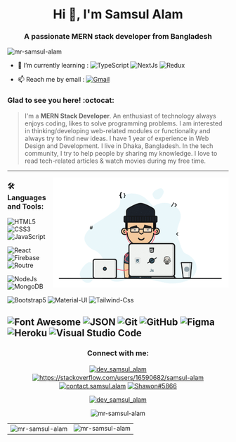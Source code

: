 <h1 align="center">Hi 👋, I'm Samsul Alam</h1>
<h3 align="center">A passionate MERN stack developer from Bangladesh</h3>

<p align="left"> <img src="https://komarev.com/ghpvc/?username=mr-samsul-alam&label=Profile%20views&color=0e75b6&style=flat" alt="mr-samsul-alam" /> </p>
 
- 🌱 I’m currently learning : ![TypeScript](https://img.shields.io/badge/-TypeScript-000000?style=flat&logo=TypeScript)
![NextJs](https://img.shields.io/badge/-NextJs-000000?style=flat&logo=Next.js)
![Redux](https://img.shields.io/badge/-Redux-000000?style=flat&logo=redux&logoColor=764ABC)

- 📫 Reach me by email : [![Gmail](https://img.shields.io/badge/%20-Send%20Mail-black?color=14171A&labelColor=ef5350&logo=gmail&logoColor=ffffff)](mailto:dev.samsul.alam@gmail.com)

### Glad to see you here! :octocat:

> I'm a **MERN Stack Developer**. An enthusiast of technology always enjoys coding, likes to solve programming problems. I am interested in thinking/developing web-related modules or functionality and always try to find new ideas. I have 1 year of experience in Web Design and Development. I live in Dhaka, Bangladesh. In the tech community, I try to help people by sharing my knowledge. I love to read tech-related articles & watch movies during my free time.

---
<img align="right" height="250" width="400" alt="Farhan Ahmed Nahid" src="https://raw.githubusercontent.com/farhan-nahid/farhan-nahid/main/farhan-nahid.gif" />

### 🛠 Languages and Tools:

![HTML5](https://img.shields.io/badge/-HTML5-000000?style=flat&logo=html5)
![CSS3](https://img.shields.io/badge/-CSS3-000000?style=flat&logo=css3&logoColor=1572B6)
![JavaScript](https://img.shields.io/badge/-JavaScript-000000?style=flat&logo=javascript)
<!-- ![TypeScript](https://img.shields.io/badge/-TypeScript-000000?style=flat&logo=TypeScript) -->
![React](https://img.shields.io/badge/-React-000000?style=flat&logo=react)
![Firebase](https://img.shields.io/badge/-Firebase-000000?style=flat&logo=firebase)
![Routre](https://img.shields.io/badge/-Router-000000?style=flat&logo=react-router)
<!-- ![NextJs](https://img.shields.io/badge/-NextJs-000000?style=flat&logo=Next.js) -->
![NodeJs](https://img.shields.io/badge/-NodeJs-000000?style=flat&logo=Node.js)
![MongoDB](https://img.shields.io/badge/-MongoDB-000000?style=flat&logo=mongodb) 
<!-- ![Sass](https://img.shields.io/badge/-SCSS-000000?style=flat&logo=sass) -->
![Bootstrap5](https://img.shields.io/badge/-Bootstrap%205-000000?style=flat&logo=bootstrap)
![Material-UI](https://img.shields.io/badge/-Material%20UI-000000?style=flat&logo=Material%20UI&logoColor=0078D6)
![Tailwind-Css](https://img.shields.io/badge/-Tailwind%20CSS-000000?style=flat&logo=tailwindcss)
<!-- ![Redux](https://img.shields.io/badge/-Redux-000000?style=flat&logo=redux&logoColor=764ABC) -->
![Font Awesome](https://img.shields.io/badge/-font%20awesome-000000?style=flat&logo=font-awesome)
![JSON](https://img.shields.io/badge/-JSON-000000?style=flat&logo=JSON&logoColor=565656)
![Git](https://img.shields.io/badge/-Git-000000?style=flat&logo=git)
![GitHub](https://img.shields.io/badge/-GitHub-000000?style=flat&logo=github)
![Figma](https://img.shields.io/badge/-Figma-000000?style=flat&logo=figma)
![Heroku](https://img.shields.io/badge/-Heroku-000000?style=flat&logo=heroku&logoColor=3D0091)
![Visual Studio Code](https://img.shields.io/badge/-VSCode-000000?style=flat&logo=visual-studio-code&logoColor=0078D6)
 ---
<h3 align="center">Connect with me:</h3>
<p align="center">
<a href="https://twitter.com/dev_samsul_alam" target="blank"><img align="center" src="https://raw.githubusercontent.com/rahuldkjain/github-profile-readme-generator/master/src/images/icons/Social/twitter.svg" alt="dev_samsul_alam" height="30" width="40" /></a>
<a href="https://stackoverflow.com/users/https://stackoverflow.com/users/16590682/samsul-alam" target="blank"><img align="center" src="https://raw.githubusercontent.com/rahuldkjain/github-profile-readme-generator/master/src/images/icons/Social/stack-overflow.svg" alt="https://stackoverflow.com/users/16590682/samsul-alam" height="30" width="40" /></a>
<a href="https://fb.com/contact.samsul.alam" target="blank"><img align="center" src="https://raw.githubusercontent.com/rahuldkjain/github-profile-readme-generator/master/src/images/icons/Social/facebook.svg" alt="contact.samsul.alam" height="30" width="40" /></a>
<a href="https://discord.gg/Shawon#5866" target="blank"><img align="center" src="https://raw.githubusercontent.com/rahuldkjain/github-profile-readme-generator/master/src/images/icons/Social/discord.svg" alt="Shawon#5866" height="30" width="40" /></a>
</p>

<p align="center"> <a href="https://twitter.com/dev_samsul_alam" target="blank"><img  src="https://img.shields.io/twitter/follow/dev_samsul_alam?logo=twitter&style=for-the-badge" alt="dev_samsul_alam" /></a> </p>

<p align="center"><img    src="https://github-readme-stats.vercel.app/api/top-langs?username=mr-samsul-alam&show_icons=true&locale=en&layout=compact" alt="mr-samsul-alam" /></p>

<table>
  <tr>
    <td valign="top"><img align="center" src="https://github-readme-stats.vercel.app/api?username=mr-samsul-alam&show_icons=true&locale=en" alt="mr-samsul-alam" /></td>
    <td valign="top"><img  src="https://github-readme-streak-stats.herokuapp.com/?user=mr-samsul-alam&" alt="mr-samsul-alam" /></td>
  </tr>
</table>
